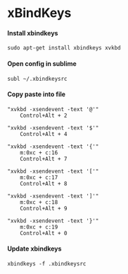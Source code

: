 # xBindKeys

#### Install xbindkeys
```
sudo apt-get install xbindkeys xvkbd
```
  
#### Open config in sublime
```
subl ~/.xbindkeysrc
```
  
#### Copy paste into file
```
"xvkbd -xsendevent -text '@'"
    Control+Alt + 2

"xvkbd -xsendevent -text '$'"
    Control+Alt + 4

"xvkbd -xsendevent -text '{'"
    m:0xc + c:16
    Control+Alt + 7

"xvkbd -xsendevent -text '['"
    m:0xc + c:17
    Control+Alt + 8

"xvkbd -xsendevent -text ']'"
    m:0xc + c:18
    Control+Alt + 9

"xvkbd -xsendevent -text '}'"
    m:0xc + c:19
    Control+Alt + 0
```

#### Update xbindkeys
```
xbindkeys -f .xbindkeysrc 
```
